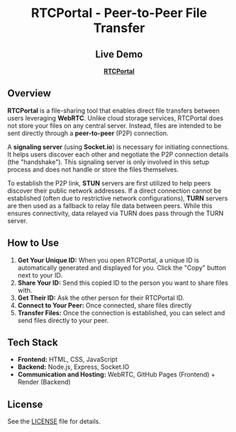 <div align="center">

# RTCPortal - Peer-to-Peer File Transfer
## Live Demo  
**[RTCPortal](https://dpxa.github.io/RTCPortal/)**

</div>

## Overview  

**RTCPortal** is a file-sharing tool that enables direct file transfers between users leveraging **WebRTC**. Unlike cloud storage services, RTCPortal does not store your files on any central server. Instead, files are intended to be sent directly through a **peer-to-peer** (P2P) connection.

A **signaling server** (using **Socket.io**) is necessary for initiating connections. It helps users discover each other and negotiate the P2P connection details (the "handshake"). This signaling server is only involved in this setup process and does not handle or store the files themselves.

To establish the P2P link, **STUN** servers are first utilized to help peers discover their public network addresses. If a direct connection cannot be established (often due to restrictive network configurations), **TURN** servers are then used as a fallback to relay file data between peers. While this ensures connectivity, data relayed via TURN does pass through the TURN server.

## How to Use  
1. **Get Your Unique ID:** When you open RTCPortal, a unique ID is automatically generated and displayed for you. Click the "Copy" button next to your ID.
2. **Share Your ID:** Send this copied ID to the person you want to share files with.
3. **Get Their ID:** Ask the other person for their RTCPortal ID.
4. **Connect to Your Peer:** Once connected, share files directly
5. **Transfer Files:** Once the connection is established, you can select and send files directly to your peer.

## Tech Stack  
- **Frontend:** HTML, CSS, JavaScript  
- **Backend:** Node.js, Express, Socket.IO  
- **Communication and Hosting:** WebRTC, GitHub Pages (Frontend) + Render (Backend)

## License  
See the [LICENSE](LICENSE) file for details.  
